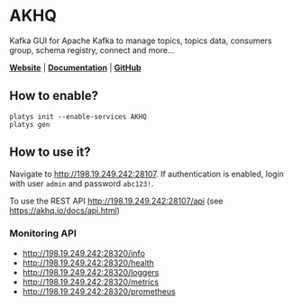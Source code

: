 # AKHQ

Kafka GUI for Apache Kafka to manage topics, topics data, consumers group, schema registry, connect and more... 

**[Website](https://akhq.io/)** | **[Documentation](https://github.com/tchiotludo/akhq#quick-preview)** | **[GitHub](https://github.com/tchiotludo/akhq)**

## How to enable?

```
platys init --enable-services AKHQ
platys gen
```

## How to use it?

Navigate to <http://198.19.249.242:28107>.
If authentication is enabled, login with user `admin` and password `abc123!`.

To use the REST API <http://198.19.249.242:28107/api> (see <https://akhq.io/docs/api.html>)


### Monitoring API
  
  * <http://198.19.249.242:28320/info>  
  * <http://198.19.249.242:28320/health>
  * <http://198.19.249.242:28320/loggers>
  * <http://198.19.249.242:28320/metrics>
  * <http://198.19.249.242:28320/prometheus>